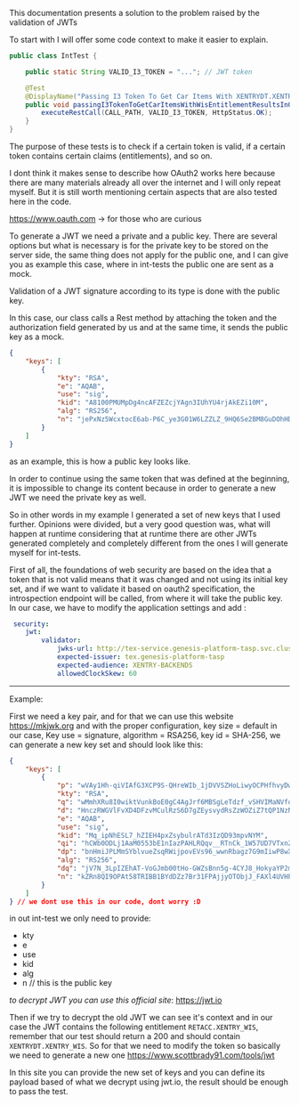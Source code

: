 This documentation presents a solution to the problem raised by the validation of JWTs

To start with I will offer some code context to make it easier to explain.

```java
public class IntTest {

	public static String VALID_I3_TOKEN = "..."; // JWT token

	@Test  
	@DisplayName("Passing I3 Token To Get Car Items With XENTRYDT.XENTRY_WIS Entitlement Results in OK [200]")  
	public void passingI3TokenToGetCarItemsWithWisEntitlementResultsInOk() {  
		executeRestCall(CALL_PATH, VALID_I3_TOKEN, HttpStatus.OK);  
	}
}
```

The purpose of these tests is to check if a certain token is valid, if a certain token contains certain claims (entitlements), and so on.

I dont think it makes sense to describe how OAuth2 works here because there are many materials already all over the internet and I will only repeat myself. But it is still worth mentioning certain aspects that are also tested here in the code.

https://www.oauth.com -> for those who are curious

To generate a JWT we need a private and a public key. There are several options but what is necessary is for the private key to be stored on the server side, the same thing does not apply for the public one, and I can give you as example this case, where in int-tests the public one are sent as a mock.

Validation of a JWT signature according to its type is done with the public key.

In this case, our class calls a Rest method by attaching the token and the authorization field generated by us and at the same time, it sends the public key as a mock.

```json
{  
	"keys": [  
		{  
			"kty": "RSA",  
			"e": "AQAB",  
			"use": "sig",  
			"kid": "A8100PMUMpDg4ncAFZEZcjYAgn3IUhYU4rjAkEZi10M",  
			"alg": "RS256",  
			"n": "jePxNz5WcxtocE6ab-P6C_ye3G01W6LZZLZ_9HQ6Se2BM8GuDOhHDli6OTtvHqgtEMPGuYfeR1C5iERyTRyGkN8R938jrAVeG0x3mJ7dHwNp0unloK8nlSGtWsef1BswSNoP8Hlgnh_vx6x00o_Vg9cbgO3_54W6_b2liLsXVTdCyv5R0UcV3llYKHyBbZwGNpxMNpmla7Q2Wx86yDlezKjcsX5PJJmsmD9wh9ZfvmKPO-zHBKV6deUR-ndHN4LT8zCgW_g4w2QGgfUdHJ0RREJqZg0jBj_8rRh-hvyhii7zUK62c_ompEXQl11oaQskdUaX04Cj4SLXcJ3s6Er5QQ"  
		}  
	]  
}
```
as an example, this is how a public key looks like.

In order to continue using the same token that was defined at the beginning, it is impossible to change its content because in order to generate a new JWT we need the private key as well.

So in other words in my example I generated a set of new keys that I used further. 
Opinions were divided, but a very good question was, what will happen at runtime considering that at runtime there are other JWTs generated completely and completely different from the ones I will generate myself for int-tests.

First of all, the foundations of web security are based on the idea that a token that is not valid means that it was changed and not using its initial key set, and if we want to validate it based on oauth2 specification, the introspection endpoint will be called, from where it will take the public key. In our case, we have to modify the application settings and add :
```yaml
 security:  
	jwt:  
		validator:  
			jwks-url: http://tex-service.genesis-platform-tasp.svc.cluster.local/JWKS  
			expected-issuer: tex.genesis-platform-tasp  
			expected-audience: XENTRY-BACKENDS  
			allowedClockSkew: 60
```

---

Example:

First we need a key pair, and for that we can use this website
https://mkjwk.org
and with the proper configuration, key size = default in our case,
Key use = signature, algorithm = RSA256, key id = SHA-256,
we can generate a new key set and should look like this:

```json
{
    "keys": [
        {
            "p": "wVAy1Hh-qiVIAfG3XCP9S-QHreWIb_1jDVVSZHoLiwyOCPHfhvyDw1GVub6AVUa6yK8b-dOAJSXK5QyyrvN9j1cgqb0B9M616PVJFQB0soaKJpvSPDe5Rng7to2zrSnCeRht_EreCP_TMMSsnQUEhMa4sSl5joBr8at9PXyQ-O0",
            "kty": "RSA",
            "q": "wMmhXRu8I0wiktVunkBoE0gC4AgJrf6MBSgLeTdzf_vSHVIMaNVfqDPxdxWZVdLsttK3uDyxzU6QBn9s3z4boVANd68wu8-JxOpEXhueCkX1txJcLWqabDhoAPZdqjCrxe_2g66dDn8j0sXJJG9pG5IQ8i1a8JW5F9PmfTCveo8",
            "d": "HnczRWGVlFvXD4DFzvMCulRzS6D7gZEysvydRsZzWOZiZ7tQP1NzNEHCGLlxfLkpc20ZoCrNKjbkVr_xHwIkolb_OJS9MkrND4dufz14F5ZKQVPRnUmGT835u8aeyApfB8VGB8TTAo-itnUi_V1Xnd5n8YZl5qrdMy10UhqFiLAIYIurB9W4X7qYXAbIvwsWEJdi5wUVwIrRxYH18qFnLqicr-dyuXFGoKZMgpBhh07uD9zgWw2R7K1FahzWkUMNloIDiOo69UYlqqoAt7wumvI57wrBwgql5m1obL6P7eQWHQ9Ml7k7lSYnRTt4J8yTBZSzXp0ZE5H_fkweRdLLOQ",
            "e": "AQAB",
            "use": "sig",
            "kid": "Mq_ipNhESL7_hZIEH4pxZsybulrATd3IzQD93mpvNYM",
            "qi": "hCWb0ODLj1AaM0553bE1nIazPAHLRQqv__RTnCk_1W57UD7VTxnZ1dY-YSIc0y4AqizhMxxMJh-ihnn3-i_oby3J98GS4K_BaqhTrQ92LCD4yyspw0i65_codg80QNjLJopGsbBCEVCHZKlvMQzapxlMuAeDtWceHWUfbejJt1Q",
            "dp": "bnHmiJPLMmSYblvueZsqRWijpovEVs96_wwnRbagz7G9mIiwP8wXb8k19OhNI-uEHdJF9ocK6K5d7F1D3UbKDtIlnDSbYIWVUuKI_ZHEGpdZaNOP2s2vcf6RhywQYrfAHzWA6SrRDm0y-OL1B8TtHvr2XGmoxGzEv09N_4oivcU",
            "alg": "RS256",
            "dq": "jV7N_3LpIZEhAT-VoGJmb00tHo-GWZsBnn5g-4CYJ8_HokyaYP2m6bc9aC_kgzTq9J3Mr0OCtqTXpIwokAQBSudjGNLVD8P-qPGJNOFXoPzwVFEYWw2DM7yhN6Nxx-1s6PcwdBvFe-3rnRIAj8FK-DbCSnTL7QQ9-KUgrcjXxS0",
            "n": "kZRn8QI9OPAt58TRIBB1BYdDZz7Br31FPAjjyOTObjJ_FAXl4UVHPdHwjcaptiuuVHQx5fztJd-ubJotHTK1QL6RjBXVr3nkwRZOVXNvUsCNZ3cflZbnl2cejRT403dsp9j8J9k6K2Qgvco7g_3HR2WOeVVY9kCLIoZrxHjfTTfAfhCDZnAnKKNh7O4unZWkrVQII9Ajk62Pvhzq-cbA0a5nC39tGhsep6XJawKnwNUy19_oMUTyxsSR1BpXfIi5Xv4V-rACTwPMbOubRfnOdX7bEnwmydmMcgWY1ROcwsDl414XUQBCMQfbrZpF5JXY-z-pCb_ddD1loxI1RZ7-Yw"
        }
    ]
} // we dont use this in our code, dont worry :D
```

in out int-test we only need to provide:
- kty
- e
- use
- kid
- alg
- n // this is the public key

*to decrypt JWT you can use this official site*: https://jwt.io

Then if we try to decrypt the old JWT we can see it's context and in our case the JWT contains the following entitlement `RETACC.XENTRY_WIS`, remember that our test should return a 200 and should contain `XENTRYDT.XENTRY_WIS`.
So for that we need to modify the token so basically we need to generate a new one
https://www.scottbrady91.com/tools/jwt

In this site you can provide the new set of keys and you can define its payload based of what we decrypt using jwt.io, the result should be enough to pass the test.